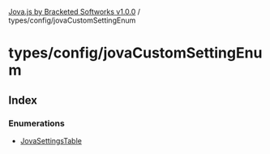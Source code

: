 [Jova.js by Bracketed Softworks v1.0.0](../wiki/modules) / types/config/jovaCustomSettingEnum

# types/config/jovaCustomSettingEnum

## Index

### Enumerations

- [JovaSettingsTable](../wiki/types.config.jovaCustomSettingEnum.Enumeration.JovaSettingsTable)
